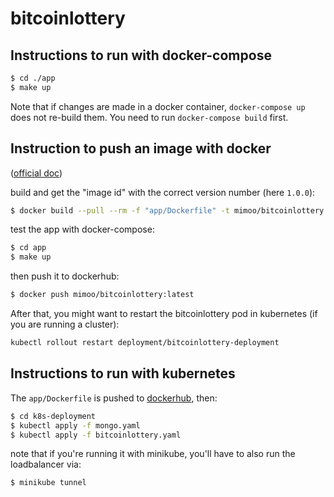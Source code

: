 # bitcoinlottery

## Instructions to run with docker-compose

```sh
$ cd ./app
$ make up 
```

Note that if changes are made in a docker container, `docker-compose up` does not re-build them. 
You need to run `docker-compose build` first.

## Instruction to push an image with docker

([official doc](https://docs.docker.com/docker-hub/))

build and get the "image id" with the correct version number (here `1.0.0`):

```sh
$ docker build --pull --rm -f "app/Dockerfile" -t mimoo/bitcoinlottery:latest -t mimoo/bitcoinlottery:1.0.0 "app"
```

test the app with docker-compose:

```sh
$ cd app
$ make up
```

then push it to dockerhub:

```sh
$ docker push mimoo/bitcoinlottery:latest
```

After that, you might want to restart the bitcoinlottery pod in kubernetes (if you are running a cluster):

```sh
kubectl rollout restart deployment/bitcoinlottery-deployment
```

## Instructions to run with kubernetes

The `app/Dockerfile` is pushed to [dockerhub](https://hub.docker.com/repository/docker/mimoo/bitcoinlottery), then:

```sh
$ cd k8s-deployment
$ kubectl apply -f mongo.yaml
$ kubectl apply -f bitcoinlottery.yaml
```

note that if you're running it with minikube, you'll have to also run the loadbalancer via:

```sh
$ minikube tunnel
```

